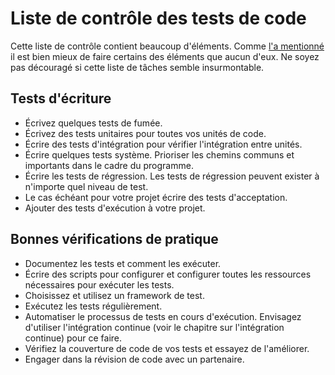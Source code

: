 # Liste de contrôle des tests de code

Cette liste de contrôle contient beaucoup d'éléments. Comme [l'a mentionné](#Write_tests_any_tests) il est bien mieux de faire certains des éléments que aucun d'eux. Ne soyez pas découragé si cette liste de tâches semble insurmontable.

## Tests d'écriture

- Écrivez quelques tests de fumée.
- Écrivez des tests unitaires pour toutes vos unités de code.
- Écrire des tests d'intégration pour vérifier l'intégration entre unités.
- Écrire quelques tests système. Prioriser les chemins communs et importants dans le cadre du programme.
- Écrire les tests de régression. Les tests de régression peuvent exister à n'importe quel niveau de test.
- Le cas échéant pour votre projet écrire des tests d'acceptation.
- Ajouter des tests d'exécution à votre projet.

## Bonnes vérifications de pratique

- Documentez les tests et comment les exécuter.
- Écrire des scripts pour configurer et configurer toutes les ressources nécessaires pour exécuter les tests.
- Choisissez et utilisez un framework de test.
- Exécutez les tests régulièrement.
- Automatiser le processus de tests en cours d'exécution. Envisagez d'utiliser l'intégration continue (voir le chapitre sur l'intégration continue) pour ce faire.
- Vérifiez la couverture de code de vos tests et essayez de l'améliorer.
- Engager dans la révision de code avec un partenaire.
